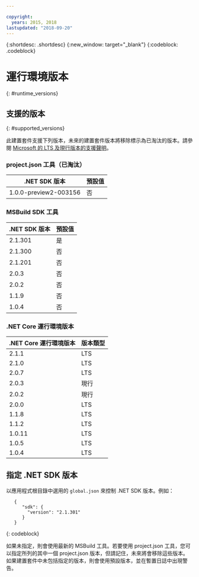```yaml
---

copyright:
  years: 2015, 2018
lastupdated: "2018-09-20"
---
```


{:shortdesc: .shortdesc}
{:new_window: target="_blank"}
{:codeblock: .codeblock}


# 運行環境版本
{: #runtime_versions}

## 支援的版本
{: #supported_versions}

此建置套件支援下列版本，未來的建置套件版本將移除標示為已淘汰的版本。請參閱 [Microsoft 的 LTS 及現行版本的支援聲明](https://www.microsoft.com/net/core/support)。

### project.json 工具（已淘汰）

|.NET SDK 版本|預設值|
|-------------------------|---------|
|1.0.0-preview2-003156|否|

### MSBuild SDK 工具

|.NET SDK 版本|預設值|
|-------------------------|------------------|
| 2.1.301                 |是|
| 2.1.300                 |否|
| 2.1.201                 |否|
| 2.0.3                   |否|
| 2.0.2                   |否|
| 1.1.9                   |否|
|1.0.4|否|


### .NET Core 運行環境版本

|.NET Core 運行環境版本|版本類型|
|---------------------------|-------------------|
| 2.1.1                     |LTS|
| 2.1.0                     |LTS|
| 2.0.7                     |LTS|
| 2.0.3                     |現行|
| 2.0.2                     |現行|
| 2.0.0                     |LTS|
| 1.1.8                     |LTS|
|1.1.2                     |LTS|
| 1.0.11                    |LTS|
|1.0.5                     |LTS|
|1.0.4|LTS|

## 指定 .NET SDK 版本

以應用程式根目錄中選用的 `global.json` 來控制 .NET SDK 版本。例如：
```
   {
      "sdk": {
        "version": "2.1.301"
      }
   }
```
{: codeblock}

如果未指定，則會使用最新的 MSBuild 工具。若要使用 project.json 工具，您可以指定所列的其中一個 project.json 版本，但請記住，未來將會移除這些版本。如果建置套件中未包括指定的版本，則會使用預設版本，並在暫置日誌中出現警告。
